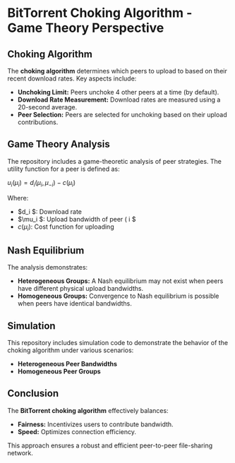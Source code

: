# BitTorrent Choking Algorithm - Game Theory Perspective

## Choking Algorithm

The **choking algorithm** determines which peers to upload to based on their recent download rates. Key aspects include:

- **Unchoking Limit:** Peers unchoke 4 other peers at a time (by default).
- **Download Rate Measurement:** Download rates are measured using a 20-second average.
- **Peer Selection:** Peers are selected for unchoking based on their upload contributions.

## Game Theory Analysis

The repository includes a game-theoretic analysis of peer strategies. The utility function for a peer is defined as:

$u_i(\mu_i) = d_i(\mu_i, \mu_{-i}) - c(\mu_i)$

Where:
- $d_i $: Download rate
- $\mu_i $: Upload bandwidth of peer \( i $
- $c(\mu_i)$: Cost function for uploading

## Nash Equilibrium

The analysis demonstrates:
- **Heterogeneous Groups:** A Nash equilibrium may not exist when peers have different physical upload bandwidths.
- **Homogeneous Groups:** Convergence to Nash equilibrium is possible when peers have identical bandwidths.

## Simulation

This repository includes simulation code to demonstrate the behavior of the choking algorithm under various scenarios:
- **Heterogeneous Peer Bandwidths**
- **Homogeneous Peer Groups**

## Conclusion

The **BitTorrent choking algorithm** effectively balances:
- **Fairness:** Incentivizes users to contribute bandwidth.
- **Speed:** Optimizes connection efficiency.

This approach ensures a robust and efficient peer-to-peer file-sharing network. 
